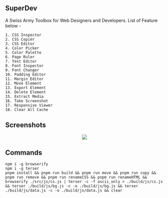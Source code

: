 ## SuperDev

A Swiss Army Toolbox for Web Designers and Developers.
List of Feature below -

```
1. CSS Inspector
2. CSS Copier
3. CSS Editor
4. Color Picker
5. Color Palette
6. Page Ruler
7. Text Editor
8. Font Inspector
9. Font Changer
10. Padding Editor
11. Margin Editor
12. Move Element
13. Export Element
14. Delete Element
15. Extract Media
16. Take Screenshot
17. Responsive Viewer
18. Clear All Cache
```

## Screenshots

<p align="center">
  <img src="https://github.com/twoabd/SuperDev/blob/main/screenshots/1.png">
</p>

## Commands

```
npm i -g browserify
npm i -g terser
pnpm install && pnpm run build && pnpm run move && pnpm run copy && pnpm run remove && pnpm run renameCSS && pnpm run renameHTML && browserify ./src/js/cs.js | terser -c -f ascii_only > ./build/js/cs.js && terser ./build/js/bg.js -c -o ./build/js/bg.js && terser ./build/js/data.js -c -o ./build/js/data.js && clear
```
